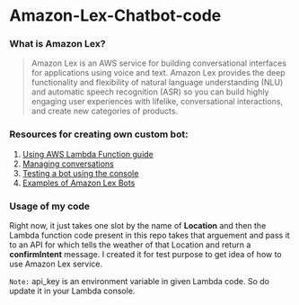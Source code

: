 # Amazon-Lex-Chatbot-code

### What is Amazon Lex?

> Amazon Lex is an AWS service for building conversational interfaces for applications using voice and text. Amazon Lex provides the deep functionality and flexibility of natural language understanding (NLU) and automatic speech recognition (ASR) so you can build highly engaging user experiences with lifelike, conversational interactions, and create new categories of products.


### Resources for creating own custom bot: 
1. [Using AWS Lambda Function guide](https://docs.aws.amazon.com/lexv2/latest/dg/lambda.html)
2. [Managing conversations](https://docs.aws.amazon.com/lexv2/latest/dg/using-conversations.html)
3. [Testing a bot using the console](https://docs.aws.amazon.com/lexv2/latest/dg/build-test.html)
4. [Examples of Amazon Lex Bots](https://docs.aws.amazon.com/lex/latest/dg/additional-exercises.html)

### Usage of my code
Right now, it just takes one slot by the name of **Location** and then the Lambda function code present in this repo takes that arguement and pass it to an API for which tells the weather of that Location and return a **confirmIntent** message. I created it for test purpose to get idea of how to use Amazon Lex service. 

```Note:``` api_key is an environment variable in given Lambda code. So do update it in your Lambda console. 
